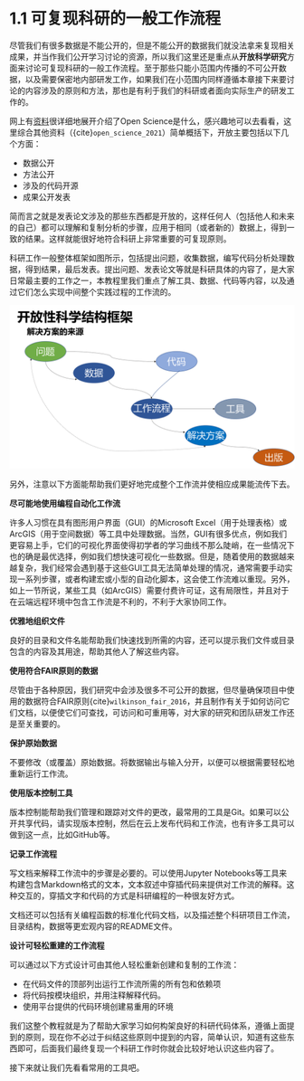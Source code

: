 # 1.1 可复现科研的一般工作流程

尽管我们有很多数据是不能公开的，但是不能公开的数据我们就没法拿来复现相关成果，并当作我们公开学习讨论的资源，所以我们这里还是重点从**开放科学研究**方面来讨论可复现科研的一般工作流程。至于那些只能小范围内传播的不可公开数据，以及需要保密地内部研发工作，如果我们在小范围内同样遵循本章接下来要讨论的内容涉及的原则和方法，那也是有利于我们的科研或者面向实际生产的研发工作的。

网上有[资料](https://openscience.org/what-exactly-is-open-science/)很详细地展开介绍了Open Science是什么，感兴趣地可以去看看，这里综合其他资料（{cite}`open_science_2021`）简单概括下，开放主要包括以下几个方面：

- 数据公开
- 方法公开
- 涉及的代码开源
- 成果公开发表

简而言之就是发表论文涉及的那些东西都是开放的，这样任何人（包括他人和未来的自己）都可以理解和复制分析的步骤，应用于相同（或者新的）数据上，得到一致的结果。这样就能很好地符合科研上非常重要的可复现原则。

科研工作一般整体框架如图所示，包括提出问题，收集数据，编写代码分析处理数据，得到结果，最后发表。提出问题、发表论文等就是科研具体的内容了，是大家日常最主要的工作之一，本教程里我们重点了解工具、数据、代码等内容，以及通过它们怎么实现中间整个实践过程的工作流的。

![](../img/流程图.png)

另外，注意以下方面能帮助我们更好地完成整个工作流并使相应成果能流传下去。

**尽可能地使用编程自动化工作流**

许多人习惯在具有图形用户界面（GUI）的Microsoft Excel（用于处理表格）或ArcGIS（用于空间数据）等工具中处理数据。当然，GUI有很多优点，例如我们更容易上手，它们的可视化界面使得初学者的学习曲线不那么陡峭，在一些情况下也的确是最优选择，例如我们想快速可视化一些数据。但是，随着使用的数据越来越复杂，我们经常会遇到基于这些GUI工具无法简单处理的情况，通常需要手动实现一系列步骤，或者构建宏或小型的自动化脚本，这会使工作流难以重现。另外，如上一节所说，某些工具（如ArcGIS）需要付费许可证，这有局限性，并且对于在云端远程环境中包含工作流是不利的，不利于大家协同工作。

**优雅地组织文件**

良好的目录和文件名能帮助我们快速找到所需的内容，还可以提示我们文件或目录包含的内容及其用途，帮助其他人了解这些内容。

**使用符合FAIR原则的数据**

尽管由于各种原因，我们研究中会涉及很多不可公开的数据，但尽量确保项目中使用的数据符合FAIR原则{cite}`wilkinson_fair_2016`，并且制作有关于如何访问它们文档，以便使它们可查找，可访问和可重用等，对大家的研究和团队研发工作还是至关重要的。

**保护原始数据**

不要修改（或覆盖）原始数据。将数据输出与输入分开，以便可以根据需要轻松地重新运行工作流。

**使用版本控制工具**

版本控制能帮助我们管理和跟踪对文件的更改，最常用的工具是Git。如果可以公开共享代码，请实现版本控制，然后在云上发布代码和工作流，也有许多工具可以做到这一点，比如GitHub等。

**记录工作流程**

写文档来解释工作流中的步骤是必要的。可以使用Jupyter Notebooks等工具来构建包含Markdown格式的文本，文本叙述中穿插代码来提供对工作流的解释。这种交互的，穿插文字和代码的方式是科研编程的一种很友好方式。

文档还可以包括有关编程函数的标准化代码文档，以及描述整个科研项目工作流，目录结构，数据等更宏观内容的README文件。

**设计可轻松重建的工作流程**

可以通过以下方式设计可由其他人轻松重新创建和复制的工作流：

- 在代码文件的顶部列出运行工作流所需的所有包和依赖项
- 将代码按模块组织，并用注释解释代码。
- 使用平台提供的代码环境创建易重用的环境

我们这整个教程就是为了帮助大家学习如何构架良好的科研代码体系，遵循上面提到的原则，现在你不必过于纠结这些原则中提到的内容，简单认识，知道有这些东西即可，后面我们最终复现一个科研工作时你就会比较好地认识这些内容了。

接下来就让我们先看看常用的工具吧。

